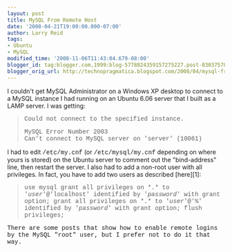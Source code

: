 ```yaml
---
layout: post
title: MySQL From Remote Host
date: '2008-04-21T19:00:00.000-07:00'
author: Larry Reid
tags:
- Ubuntu
- MySQL
modified_time: '2008-11-06T11:43:04.679-08:00'
blogger_id: tag:blogger.com,1999:blog-5778824359157275227.post-8303757847383868695
blogger_orig_url: http://technopragmatica.blogspot.com/2008/04/mysql-from-remote-host.html
---
```


I couldn't get MySQL Administrator on a Windows XP desktop to connect to
a MySQL instance I had running on an <span class="blsp-spelling-error"
id="SPELLING_ERROR_0">Ubuntu</span> 6.06 server that I built as a LAMP
server. I was getting:  
<span style="font-family:courier new;" /><blockquote><span
style="font-family:courier new;">Could not connect to the specified
instance.</span>  
  
<span style="font-family:courier new;">MySQL Error Number 2003</span>  
<span style="font-family:courier new;">Can't connect to MySQL server on
'server' (10061)</span>  
</blockquote>I had to edit <span style="font-family:courier
new;">/etc/my.<span class="blsp-spelling-error"
id="SPELLING_ERROR_1">cnf</span></span> (or <span style="font-family:
courier new;">/etc/mysql/my.cnf</span> depending on where yours is
stored) on the <span class="blsp-spelling-error"
id="SPELLING_ERROR_2">Ubuntu</span> server to comment out the
"bind-address" line, then restart the server. I also had to add a
non-root user with all privileges. In fact, you have to add two users as
described [here][1]:  
<span style="font-family:courier new;" /><blockquote><span
style="font-family:courier new;">use <span class="blsp-spelling-error"
id="SPELLING_ERROR_3">mysql</span></span>  
<span style="font-family:courier new;">grant all privileges on *.* to
'<span style="font-style: italic;">user</span>'@'localhost' identified
by '<span style="font-style: italic;">password</span>' with grant
option;</span>  
<span style="font-family:courier new;">grant all privileges on *.* to
'<span style="font-style: italic;">user</span>'@'%' identified by '<span
style="font-style: italic;">password</span>' with grant option;</span>  
<span style="font-family:courier new;">flush privileges</span>;  
</blockquote>There are some posts that show how to enable remote <span
class="blsp-spelling-error" id="SPELLING_ERROR_4">logins</span> by the
MySQL "root" user, but I prefer not to do it that way.



[1]: http://dev.mysql.com/doc/refman/5.0/en/adding-users.html

